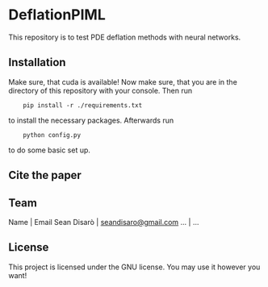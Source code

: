 # DeflationPIML
This repository is to test PDE deflation methods with neural networks.

## Installation
Make sure, that cuda is available!
Now make sure, that you are in the directory of this repository with your console. Then run

        pip install -r ./requirements.txt

to install the necessary packages. Afterwards run

        python config.py

to do some basic set up.
## Cite the paper

## Team
Name        | Email
Sean Disarò | seandisaro@gmail.com 
...         | ...
## License
This project is licensed under the GNU license. You may use it however you want!